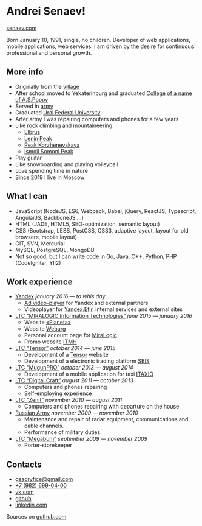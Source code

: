 # Andrei Senaev!

[senaev.com](https://senaev.com)

Born January 10, 1991, single, no children.
Developer of web applications, mobile applications, web services.
I am driven by the desire for continuous professional and personal growth.

## More info

-   Originally from the [village](https://ru.wikipedia.org/wiki/%D0%A1%D0%B8%D0%BC%D0%B8%D0%BD%D1%87%D0%B8)
-   After school moved to Yekaterinburg and graduated [College of a name of A.S.Popov](http://www.urtt.ru/)
-   Served in [army](https://vk.com/club22405400)
-   Graduated [Ural Federal University](https://urfu.ru/ru/)
-   Arter army I was repairing computers and phones for a few years
-   Like rock climbing and mountaineering:
    -   [Elbrus](https://en.wikipedia.org/wiki/Mount_Elbrus)
    -   [Lenin Peak](https://en.wikipedia.org/wiki/Lenin_Peak)
    -   [Peak Korzhenevskaya](https://en.wikipedia.org/wiki/Peak_Korzhenevskaya)
    -   [Ismoil Somoni Peak](https://en.wikipedia.org/wiki/Ismoil_Somoni_Peak)
-   Play guitar
-   Like snowboarding and playing volleyball
-   Love spending time in nature
-   Since 2019 I live in Moscow

## What I can

-   JavaScript (NodeJS, ES6, Webpack, Babel, jQuery, ReactJS, Typescript, AngularJS, BackboneJS …)
-   HTML (JADE, HTML5, SEO-optimization, semantic layout)
-   CSS (Bootstrap, LESS, PostCSS, CSS3, adaptive layout, layout for old browsers, mobile layout)
-   GIT, SVN, Mercurial
-   MySQL, PostgreSQL, MongoDB
-   Not so good, but I can write code in Go, Java, C++, Python, PHP (CodeIgniter, YII2)

## Work experience

-   [Yandex](http://yandex.ru/) _january 2016 — to whis day_
    -   [Ad video-player](https://yandex.ru/dev/video-sdk/doc/dg/concepts/about-docpage/) for Yandex and external partners
    -   Videoplayer for [Yandex.Efir](https://yandex.ru/efir), internal services and external sites
-   [LTC “MIRALOGIC Information Technologies”](https://miralogic.ru/) _june 2015 — january 2016_
    -   Website [«Planeta»](https://planeta.tc/)
    -   Website [Weburg](https://weburg.net/)
    -   Personal account page for [MiraLogic](https://my.miralogic.ru/)
    -   Promo website [ITMH](https://itmh.ru/)
-   [LTC “Tensor”](https://tensor.ru/) _october 2014 — june 2015_
    -   Development of a [Tensor](https://tensor.ru/) website
    -   Development of a electronic trading platform [SBIS](https://wi.sbis.ru/)
-   [LTC “MugunPRO”](http://mugun.pro/) _october 2013 — august 2014_
    -   Development of a mobile application for taxi [ITAXIO](https://play.google.com/store/apps/details?id=com.itaxio.client)
-   [LTC “Digital Craft”](https://dicraft.ru/) _august 2011 — october 2013_
    -   Computers and phones repairing
    -   Self-employing experience
-   [LTC “Zenit”](http://oneday-repair.ru/) _november 2010 — august 2011_
    -   Computers and phones repairing with departure on the house
-   [Russian Army](http://mil.ru/index.htm) _november 2009 — november 2010_
    -   Maintenance and repair of radar equipment, communications and cable channels.
    -   Performance of military duties.
-   [LTC “Megabum”](http://sferamm.ru/) _september 2009 — november 2009_
    -   Porter-storekeeper

## Contacts

-   [gsacryfice@gmail.com](mailto:gsacryfice@gmail.com)
-   [+7 (982) 699-04-00](tel:+79826990400)
-   [vk.com](https://vk.com/senaev)
-   [github](https://github.com/senaev)
-   [linkedin.com](https://www.linkedin.com/in/andrey-senaev-942232137/)

Sources on
[guthub.com](https://github.com/senaev/senaev.com)
